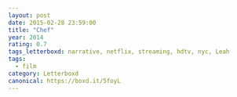 ```yaml
---
layout: post 
date: 2015-02-28 23:59:00
title: "Chef"
year: 2014
rating: 0.7
tags_letterboxd: narrative, netflix, streaming, hdtv, nyc, Leah
tags:
  - film
category: Letterboxd
canonical: https://boxd.it/5foyL
---
```

